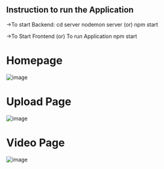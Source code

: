 ## Instruction to run the Application

->To start Backend:
cd server
nodemon server (or) npm start

->To Start Frontend (or) To run Application
npm start

# Homepage

![image](https://user-images.githubusercontent.com/75611417/193393319-73315de4-48ab-4ff1-900a-d1856ef4533f.png)

# Upload Page

![image](https://user-images.githubusercontent.com/75611417/193393394-4ff5c8d4-ea7d-469f-9d11-405d0fb154e1.png)

# Video Page

![image](https://user-images.githubusercontent.com/75611417/193393424-6ced15cf-574e-4580-bb94-c89c5336f0bb.png)


